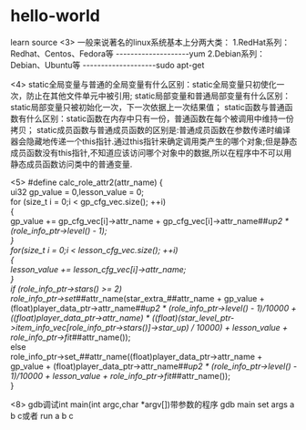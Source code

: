 # hello-world

learn source
<3>
一般来说著名的linux系统基本上分两大类： 
1.RedHat系列：Redhat、Centos、Fedora等 --------------------yum
2.Debian系列：Debian、Ubuntu等 --------------------sudo apt-get

<4>
static全局变量与普通的全局变量有什么区别：static全局变量只初使化一次，防止在其他文件单元中被引用;
static局部变量和普通局部变量有什么区别：static局部变量只被初始化一次，下一次依据上一次结果值；
static函数与普通函数有什么区别：static函数在内存中只有一份，普通函数在每个被调用中维持一份拷贝；
static成员函数与普通成员函数的区别是:普通成员函数在参数传递时编译器会隐藏地传递一个this指针.通过this指针来确定调用类产生的哪个对象;但是静态成员函数没有this指针,不知道应该访问哪个对象中的数据,所以在程序中不可以用静态成员函数访问类中的普通变量.

<5>
#define calc_role_attr2(attr_name) {\
        ui32 gp_value = 0,lesson_value = 0;\
        for (size_t i = 0;i < gp_cfg_vec.size(); ++i) \
		        {\
            gp_value += gp_cfg_vec[i]->attr_name + gp_cfg_vec[i]->attr_name##_up2 * (role_info_ptr->level() - 1);\
		        }\
		for(size_t i = 0;i < lesson_cfg_vec.size(); ++i)\
		{\
			lesson_value += lesson_cfg_vec[i]->attr_name;\
		}\
        if (role_info_ptr->stars() >= 2)\
            role_info_ptr->set_##attr_name(star_extra_##attr_name + gp_value + (float)player_data_ptr->attr_name##_up2 * (role_info_ptr->level() - 1)/10000 + ((float)player_data_ptr->attr_name) * ((float)(star_level_ptr->item_info_vec[role_info_ptr->stars()]->star_up) / 10000) + lesson_value + role_info_ptr->fit_##attr_name());\
        else\
            role_info_ptr->set_##attr_name((float)player_data_ptr->attr_name + gp_value + (float)player_data_ptr->attr_name##_up2 * (role_info_ptr->level() - 1)/10000 + lesson_value + role_info_ptr->fit_##attr_name());\
    }
    
    
<8>
gdb调试int main(int argc,char *argv[])带参数的程序
gdb main
set args a b c或者 run a b c










